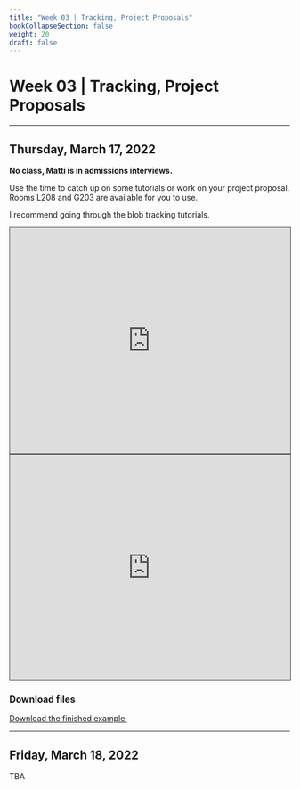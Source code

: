 ```yaml
---
title: "Week 03 | Tracking, Project Proposals"
bookCollapseSection: false
weight: 20
draft: false
---
```


# Week 03 | Tracking, Project Proposals

---

## Thursday, March 17, 2022

**No class, Matti is in admissions interviews.**

Use the time to catch up on some tutorials or work on your project proposal. Rooms L208 and G203 are available for you to use.

I recommend going through the blob tracking tutorials.

<iframe src="https://aalto.cloud.panopto.eu/Panopto/Pages/Embed.aspx?id=b0915fc3-8dde-4bc4-ad3a-acf4015d69aa&amp;autoplay=false&amp;offerviewer=true&amp;showtitle=true&amp;showbrand=false&amp;start=0&amp;interactivity=all" style="border: 1px solid #464646;" allowfullscreen="" allow="autoplay" width="100%" height="405"></iframe>

<iframe src="https://aalto.cloud.panopto.eu/Panopto/Pages/Embed.aspx?id=35cb14ff-f613-41c2-91bd-acf4015d6e52&amp;autoplay=false&amp;offerviewer=true&amp;showtitle=true&amp;showbrand=false&amp;start=0&amp;interactivity=all" style="border: 1px solid #464646;" allowfullscreen="" allow="autoplay" width="100%" height="405"></iframe>

### Download files

[Download the finished example.](../tutorials/touchdesigner/files/kinectParticleSpheres.toe)

---

## Friday, March 18, 2022

TBA
